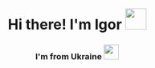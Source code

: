 <h1 align="center"> Hi there! I'm Igor <img src="https://github.com/blackcater/blackcater/raw/main/images/Hi.gif" height="42"/></h1>
<h3 align="center"> I'm from Ukraine <img src="https://www.emojiall.com/ru/emoji/%F0%9F%87%BA%F0%9F%87%A6" height="30"/></h3>
<!-- <h3 align="center">Computer science student, IT news writer from Russia 🇷🇺</h3>
___
<h3 align="center"> <img src="" height="25" /></h3>
<!--
**rewmen/rewmen** is a ✨ _special_ ✨ repository because its `README.md` (this file) appears on your GitHub profile.

Here are some ideas to get you started:

- 🔭 I’m currently working on ...
- 🌱 I’m currently learning ...
- 👯 I’m looking to collaborate on ...
- 🤔 I’m looking for help with ...
- 💬 Ask me about ...
- 📫 How to reach me: ...
- 😄 Pronouns: ...
- ⚡ Fun fact: ...
-->
